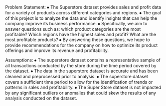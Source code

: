 Problem Statement:
⦁	The Superstore dataset provides sales and profit data for a variety of products across different categories and regions.
⦁	The goal of this project is to analyze the data and identify insights that can help the company improve its business performance. 
⦁	Specifically, we aim to answer questions such as: which product categories are the most profitable? Which regions have the highest sales and profit? What are the most profitable products? 
⦁	By answering these questions, we hope to provide recommendations for the company on how to optimize its product offerings and improve its revenue and profitability.

Assumptions:
⦁	The superstore dataset contains a representative sample of all transactions conducted by the store during the time period covered by the dataset.
⦁	The data in the superstore dataset is accurate and has been cleaned and preprocessed prior to analysis.
⦁	The superstore dataset covers a sufficient time period to allow for the identification of trends or patterns in sales and profitability.
⦁	The Super Store dataset is not impacted by any significant outliers or anomalies that could skew the results of any analysis conducted on the dataset.
